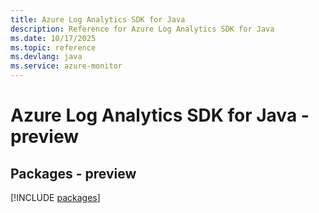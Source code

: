 ```yaml
---
title: Azure Log Analytics SDK for Java
description: Reference for Azure Log Analytics SDK for Java
ms.date: 10/17/2025
ms.topic: reference
ms.devlang: java
ms.service: azure-monitor
---
```

# Azure Log Analytics SDK for Java - preview
## Packages - preview
[!INCLUDE [packages](log-analytics-index.md)]